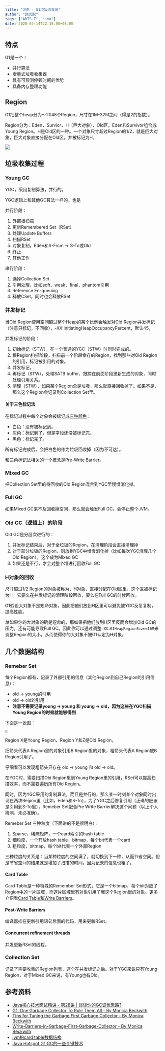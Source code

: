 ```yaml
---
title: "JVM - G1垃圾收集器"
author: "颇忒脱"
tags: ["ARTS-T", "jvm"]
date: 2020-05-14T22:18:08+08:00
---
```


<!--more-->

## 特点

G1是一个：

* 并行算法
* 增量式垃圾收集器
* 具有可预测停顿时间的优势
* 具备内存整理功能

## Region

G1把整个heap分为～2048个Region，尺寸在1M-32M之间（得是2的指数）。

Region分为：Eden，Survior，H（巨大对象），Old区。Eden和Survivor组合成Young Region。H是Old区的一种。一个对象尺寸超过Region的1/2，就是巨大对象，巨大对象直接分配在Old区，并被标记为H。

![](https://res.infoq.com/articles/G1-One-Garbage-Collector-To-Rule-Them-All/en/resources/fig2largeB.jpg)



## 垃圾收集过程

### Young GC

YGC，采用复制算法，并行的。

YGC逻辑上和其他GC算法一样的，也是

并行阶段：

1. 外部根扫描
2. 更新Remembered Set（RSet）
3. 处理Update Buffers
4. 扫描RSet
5. 对象复制，Eden和S-From -> S-To或Old
6. 终止
7. 其他工作

串行阶段：

1. 选择Collection Set
2. 引用处理，比如soft、weak、final、phantom引用
3. Reference En-queuing
4. 释放CSet，同时也会释放RSet

### 并发标记

当Old Region使用空间超过整个Heap的某个比例会触发对Old Region并发标记（注意只标记，不回收），-XX:InitiatingHeapOccupancyPercent，默认45，

并发标记的阶段：

1. 初始标记（STW），在一个普通的YGC（STW）时同时完成的。
2. 根Region扫描阶段，扫描前一个阶段幸存的Region，找到那些对Old Region的引用，标记被引用的对象。
3. 并发标记，
4. 再标记（STW），处理SATB buffer，跟踪在前面阶段里新生成的对象，同时处理引用关系。
5. 清理（STW），如果某个Region全是垃圾，那么就直接回收掉了。如果不是，那么这个Region会记录到Collection Set里。

#### 关于三色标记法

在标记过程中每个对象会被标记成[三种颜色](../tri-color)：

* 白色：没有被标记到。
* 灰色：标记到了，但是字段还没被标记完。
* 黑色：标记完了。

所有标记完成后，会把白色的作为垃圾回收掉（因为不可达）。

和三色标记法相关的一个概念是Pre-Write Barrier。

### Mixed GC

把Collection Set里的待回收的Old Region混合到YGC里慢慢消化掉。

### Full GC

如果Mixed GC来不及回收掉空间，那么就会触发Full GC。会停止整个JVM。

### Old GC（逻辑上）的阶段

Old GC是分层次进行的：

1. 并发标记结束后，对于全垃圾的Region，在清理阶段会直接清理掉
2. 对于部分垃圾的Region，则放到YGC中慢慢消化掉（比如每次YGC清理几个Old Region），这个成为Mixed GC
3. 如果还是不行，才会对整个堆进行回收Full GC

### H对象的回收

尺寸超过1/2 Region的对象被称为，H对象，直接分配在Old区里，这个区被标记为H。它要么在并发标记的清理阶段回收，要么在Full GC的时候回收。

G1假设大对象不是短命对象，因此把他们放到H区里可以避免被YGC反复复制，提高性能。

单如果你的大对象的确是短命的，那如果把他们放到H区里反而会增加Old GC的压力，还有可能导致Full GC。因此你可以通过调整`-XX:G1HeapRegionSize=16M`来调整Region的大小，从而使得你的大对象不被G1认定为H对象。

## 几个数据结构

### Remeber Set

每个Region都有，记录了外部引用的信息（其他Region到自己Region的引用信息）：

* old -> young的引用
* old -> old的引用
* **注意不需要记录young -> young 和 young -> old，因为这些在YGC扫描Young Region的时候就能够得到**

下面是一张图：

<img src="../card-table/card-table.png" style="zoom:50%;" />

Region X是Young Region，Region Y和Z是Old Region。

细箭头代表A Region里的对象引用B Region里的对象，粗箭头代表A Region被B Region引用了。

仔细看可以发现粗箭头只存在 old -> young 和 old -> old。



在YGC时，需要扫描Old Region里到Young Region里的引用，RSet可以提高扫描效率，而不需要遍历所有Old Region。

同时，因为YGC采用的复制算法，而且是并行的，那么某一时刻某个对象同时出现在两块Region里（比如，Eden和S-To），为了YGC之后修复引用（正确的应该是引用到S-To里），Remeber Set配合Pre Write Barrier解决这个问题（以上个人猜测，未必准确）。

Remeber Set 三种粒度（下面讲的不是很明白）：

1. Sparse，稀疏矩阵，一个card索引的hash table
2. 细粒度，一个开放hash table，bitmap，每个bit代表一个card 
3. 粗粒度，bitmap，每个bit代表一个外部Region

三种粒度的关系是：当某种粒度的空间满了，就切换到下一种，从而节省空间。但是节省空间的结果就是增加了扫描的时间，因为记录的信息也粗了。

#### Card Table

Card Table是一种特殊的Remember Set形式，它是一个bitmap，每个bit对应了Region中的一片区域，而这片区域里有对象引用了我这个Region里的对象。更多介绍看[Card Table和Write Barriers](../card-table)。

#### Post-Write Barriers

编译器插在更新引用语句后面的代码，用来更新RSet。

#### Concurrent refinement threads

并发更新RSet的线程。

### Collection Set

记录了需要收集的Region列表，这个在并发标记之后。对于YGC来说只有Young Region，对于Mixed GC来说，有Young也有Old。

## 参考资料

* [Java核心技术面试精讲 - 第28讲 | 谈谈你的GC调优思路?](https://time.geekbang.org/column/article/10651)
* [G1: One Garbage Collector To Rule Them All -  By Monica Beckwith](https://www.infoq.com/articles/G1-One-Garbage-Collector-To-Rule-Them-All/)
* [Tips for Tuning the Garbage First Garbage Collector - By Monica Beckwith](https://www.infoq.com/articles/tuning-tips-G1-GC/)
* [Write-Barriers-in-Garbage-First-Garbage-Collector - By Monica Beckwith](https://www.jfokus.se/jfokus17/preso/Write-Barriers-in-Garbage-First-Garbage-Collector.pdf)
* [jvm的card table数据结构](https://segmentfault.com/a/1190000004682407)
* [Java Hotspot G1 GC的一些关键技术](https://tech.meituan.com/2016/09/23/g1.html)

